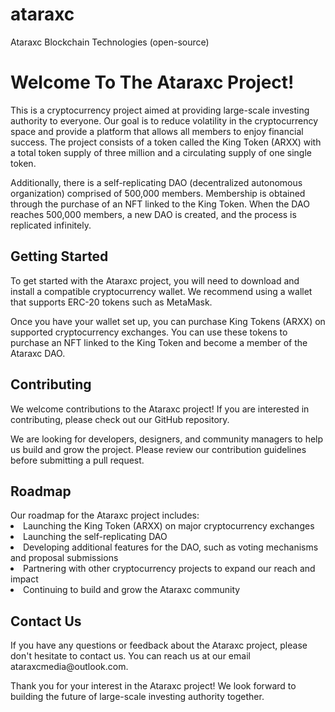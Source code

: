 # ataraxc
Ataraxc Blockchain Technologies (open-source)

<h1>Welcome To The Ataraxc Project!</h1> This is a cryptocurrency project aimed at providing large-scale investing authority to everyone. Our goal is to reduce volatility in the cryptocurrency space and provide a platform that allows all members to enjoy financial success. The project consists of a token called the King Token (ARXX)
with a total token supply of three million and a circulating supply of one single token.

Additionally, there is a self-replicating DAO (decentralized autonomous organization) comprised of 500,000 members. Membership is obtained through the purchase of an NFT linked to the King Token. When the DAO reaches 500,000 members, a new DAO is created, and the process is replicated infinitely.

<h2>Getting Started</h2>
To get started with the Ataraxc project, you will need to download and install a compatible cryptocurrency wallet. We recommend using a wallet that supports ERC-20 tokens such as MetaMask.

Once you have your wallet set up, you can purchase King Tokens (ARXX) on supported cryptocurrency exchanges. You can use these tokens to purchase an NFT linked to the King Token and become a member of the Ataraxc DAO.

<h2>Contributing</h2>
We welcome contributions to the Ataraxc project! If you are interested in contributing, please check out our GitHub repository.

We are looking for developers, designers, and community managers to help us build and grow the project. Please review our contribution guidelines before submitting a pull request.

<h2>Roadmap</h2>
Our roadmap for the Ataraxc project includes:
<li>Launching the King Token (ARXX) on major cryptocurrency exchanges</li>
<li>Launching the self-replicating DAO</li>
<li>Developing additional features for the DAO, such as voting mechanisms and proposal submissions</li>
<li>Partnering with other cryptocurrency projects to expand our reach and impact</li>
<li>Continuing to build and grow the Ataraxc community</li>

<h2>Contact Us</h2>
If you have any questions or feedback about the Ataraxc project, please don't hesitate to contact us. You can reach us at our email ataraxcmedia@outlook.com.

Thank you for your interest in the Ataraxc project! We look forward to building the future of large-scale investing authority together.
